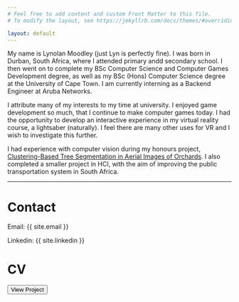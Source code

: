 ```yaml
---
# Feel free to add content and custom Front Matter to this file.
# To modify the layout, see https://jekyllrb.com/docs/themes/#overriding-theme-defaults

layout: default
---
```


My name is Lynolan Moodley (just Lyn is perfectly fine). I was born in Durban, South Africa, where I attended primary andd secondary school. I then went on to complete my BSc Computer Science and Computer Games Development degree, as well as my BSc (Hons) Computer Science degree at the University of Cape Town. I am currently interning as a Backend Engineer at Aruba Networks.

I attribute many of my interests to my time at university. I enjoyed game development so much, that I continue to make computer games today. I had the opportunity to develop an interactive experience in my virtual reality course, a lightsaber (naturally). I feel there are many other uses for VR and I wish to investigate this further.

I had experience with computer vision during my honours project, [Clustering-Based Tree Segmentation in Aerial Images of Orchards](https://projects.cs.uct.ac.za/honsproj/cgi-bin/view/2020/bowden_emeruem_moodley.zip/Tree-Segmentation.html). I also completed a smaller project in HCI, with the aim of improving the public transportation system in South Africa.

---

# Contact #
Email: {{ site.email }}

Linkedin: {{ site.linkedin }}

# CV #
<button type="button" name="btnTreeSeg" onclick="window.open('https://lynolan.github.io/assets/lynolanMoodley_pubCV.pdf')">View Project</button>